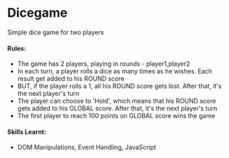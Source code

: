 # Dicegame
Simple dice game for two players

#### Rules:
- The game has 2 players, playing in rounds - player1,player2
- In each turn, a player rolls a dice as many times as he wishes. Each result get added to his ROUND score
- BUT, if the player rolls a 1, all his ROUND score gets lost. After that, it's the next player's turn
- The player can choose to 'Hold', which means that his ROUND score gets added to his GLOBAL score. After that, it's the next player's turn
- The first player to reach 100 points on GLOBAL score wins the game

#### Skills Learnt:
- DOM Manipulations, Event Handling, JavaScript
